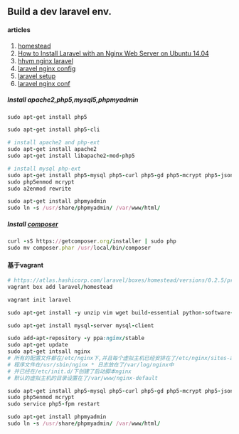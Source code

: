 ## Build a dev laravel env.

#### articles

1. [homestead](https://phphub.org/topics/2)
2. [How to Install Laravel with an Nginx Web Server on Ubuntu 14.04](https://www.digitalocean.com/community/tutorials/how-to-install-laravel-with-an-nginx-web-server-on-ubuntu-14-04)
3. [hhvm nginx laravel](http://fideloper.com/hhvm-nginx-laravel)
4. [laravel nginx config](http://type.so/linux/nginx-and-laravel.html)
5. [laravel setup](https://www.digitalocean.com/community/tutorials/how-to-install-laravel-with-nginx-on-an-ubuntu-12-04-lts-vps)
6. [laravel nginx conf](http://stackoverflow.com/questions/21091405/nginx-configuration-for-laravel-4)


##### Install apache2,php5,mysql5,phpmyadmin

```ruby
sudo apt-get install php5

sudo apt-get install php5-cli

# install apache2 and php-ext
sudo apt-get install apache2
sudo apt-get install libapache2-mod-php5

# install mysql php-ext
sudo apt-get install php5-mysql php5-curl php5-gd php5-mcrypt php5-json
sudo php5enmod mcrypt
sudo a2enmod rewrite

sudo apt-get install phpmyadmin
sudo ln -s /usr/share/phpmyadmin/ /var/www/html/
```

##### Install [composer](https://getcomposer.org/)

```ruby
curl -sS https://getcomposer.org/installer | sudo php
sudo mv composer.phar /usr/local/bin/composer
```

#### 基于vagrant

```ruby
# https://atlas.hashicorp.com/laravel/boxes/homestead/versions/0.2.5/providers/virtualbox.box
vagrant box add laravel/homestead

vagrant init laravel

sudo apt-get install -y unzip vim wget build-essential python-software-properties

sudo apt-get install mysql-server mysql-client

sudo add-apt-repository -y ppa:nginx/stable
sudo apt-get update
sudo apt-get intsall nginx
# 所有的配置文件都在/etc/nginx下,并且每个虚拟主机已经安排在了/etc/nginx/sites-available下
# 程序文件在/usr/sbin/nginx * 日志放在了/var/log/nginx中
# 并已经在/etc/init.d/下创建了启动脚本nginx
# 默认的虚拟主机的目录设置在了/var/www/nginx-default

sudo apt-get install php5-mysql php5-curl php5-gd php5-mcrypt php5-json php5-fpm php5-cli
sudo php5enmod mcrypt
sudo service php5-fpm restart

sudo apt-get install phpmyadmin
sudo ln -s /usr/share/phpmyadmin/ /var/www/html/
```
